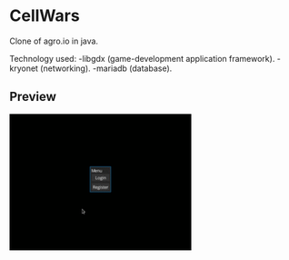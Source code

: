 CellWars
=============
Clone of agro.io in java.

Technology used: 
-libgdx (game-development application framework).
-kryonet (networking).
-mariadb (database).

Preview
-------
![preview](core/assets/cellwars.gif)

